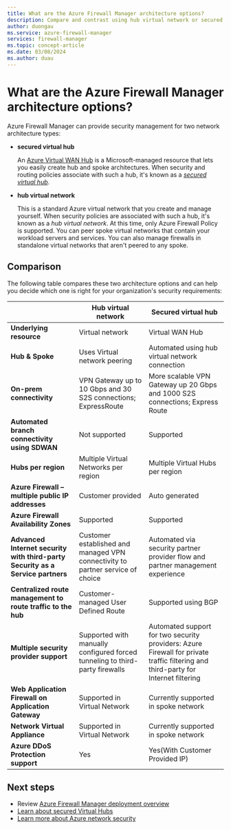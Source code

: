 ```yaml
---
title: What are the Azure Firewall Manager architecture options?
description: Compare and contrast using hub virtual network or secured virtual hub architectures with Azure Firewall Manager.
author: duongau
ms.service: azure-firewall-manager
services: firewall-manager
ms.topic: concept-article
ms.date: 03/08/2024
ms.author: duau
---
```


# What are the Azure Firewall Manager architecture options?

Azure Firewall Manager can provide security management for two network architecture types:

- **secured virtual hub**

   An [Azure Virtual WAN Hub](../virtual-wan/virtual-wan-about.md#resources) is a Microsoft-managed resource that lets you easily create hub and spoke architectures. When security and routing policies associate with such a hub, it's known as a *[secured virtual hub](secured-virtual-hub.md)*. 
- **hub virtual network**

   This is a standard Azure virtual network that you create and manage yourself. When security policies are associated with such a hub, it's known as a *hub virtual network*. At this time, only Azure Firewall Policy is supported. You can peer spoke virtual networks that contain your workload servers and services. You can also manage firewalls in standalone virtual networks that aren't peered to any spoke.

## Comparison

The following table compares these two architecture options and can help you decide which one is right for your organization's security requirements:


|  |**Hub virtual network**|**Secured virtual hub**  |
|---------|---------|---------|
|**Underlying resource**     |Virtual network|Virtual WAN Hub|
|**Hub & Spoke**     |Uses Virtual network peering|Automated using hub virtual network connection|
|**On-prem connectivity**     |VPN Gateway up to 10 Gbps and 30 S2S connections; ExpressRoute|More scalable VPN Gateway up 20 Gbps and 1000 S2S connections; Express Route|
|**Automated branch connectivity using SDWAN**      |Not supported|Supported|
|**Hubs per region**     |Multiple Virtual Networks per region|Multiple Virtual Hubs per region|
|**Azure Firewall – multiple public IP addresses**      |Customer provided|Auto generated|
|**Azure Firewall Availability Zones**     |Supported|Supported|
|**Advanced Internet security with third-party Security as a Service partners**     |Customer established and managed VPN connectivity to partner service of choice|Automated via security partner provider flow and partner management experience|
|**Centralized route management to route traffic to the hub**     |Customer-managed User Defined Route|Supported using BGP|
|**Multiple security provider support**|Supported with manually configured forced tunneling to third-party firewalls|Automated support for two security providers: Azure Firewall for private traffic filtering and third-party for Internet filtering|
|**Web Application Firewall on Application Gateway** |Supported in Virtual Network|Currently supported in spoke network|
|**Network Virtual Appliance**|Supported in Virtual Network|Currently supported in spoke network|
|**Azure DDoS Protection support**|Yes|Yes(With Customer Provided IP)|

## Next steps

- Review [Azure Firewall Manager deployment overview](deployment-overview.md)
- [Learn about secured Virtual Hubs](secured-virtual-hub.md)
- [Learn more about Azure network security](../networking/security/index.yml)

